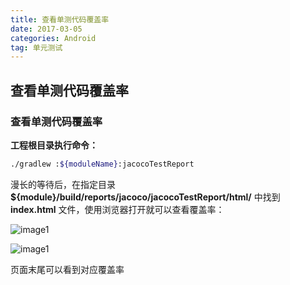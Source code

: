 ```yaml
---
title: 查看单测代码覆盖率
date: 2017-03-05
categories: Android
tag: 单元测试
---
```


## 查看单测代码覆盖率

### 查看单测代码覆盖率

**工程根目录执行命令：**

```bash
./gradlew :${moduleName}:jacocoTestReport
```

漫长的等待后，在指定目录 **${module}/build/reports/jacoco/jacocoTestReport/html/** 中找到 **index.html** 文件，使用浏览器打开就可以查看覆盖率：

![image1](unitTest2-2.png)

![image1](unitTest2-1.png)

页面末尾可以看到对应覆盖率